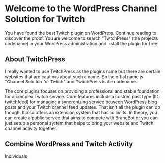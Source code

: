 # Welcome to the WordPress Channel Solution for Twitch
You have found the best Twitch plugin on WordPress. Continue reading to discover the proof. You are welcome to search "TwitchPress" 
(the projects codename) in your WordPress administration and install the plugin for free.

## About TwitchPress
I really wanted to use TwitchPress as the plugins name but there are certain websites that are cautious about such a name. So the offial
name is "Channel Solution for Twitch" and TwitchPress is the codename. 

The core plugins focuses on providing a professional and stable foundation for a complex Twitch service. Core features include a custom
post type (ID: twitchfeed) for managing a syncronizing service between WordPress blog posts and your Twitch channel feed updates. That 
isn't all the plugin can do though. It also offers an extension system that has no limits. In theory, you can create a public service
that aims to compete with BraneBot or you can just setup a personal system that helps to bring your website and Twitch channel activity 
together.

## Combine WordPress and Twitch Activity
Individuals
